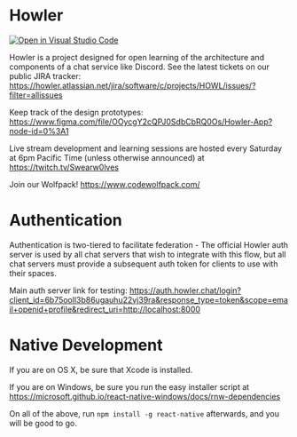 # Howler

[![Open in Visual Studio Code](https://open.vscode.dev/badges/open-in-vscode.svg)](https://open.vscode.dev/HowlerChat/Howler)

Howler is a project designed for open learning of the architecture and components of a chat service like Discord. See the latest tickets on our public JIRA tracker: https://howler.atlassian.net/jira/software/c/projects/HOWL/issues/?filter=allissues

Keep track of the design prototypes: https://www.figma.com/file/OOycgY2cQPJ0SdbCbRQ0Os/Howler-App?node-id=0%3A1

Live stream development and learning sessions are hosted every Saturday at 6pm Pacific Time (unless otherwise announced) at https://twitch.tv/Swearw0lves

Join our Wolfpack! https://www.codewolfpack.com/


# Authentication

Authentication is two-tiered to facilitate federation - The official Howler auth server is used by all chat servers that wish to integrate with this flow, but all chat servers must provide a subsequent auth token for clients to use with their spaces.

Main auth server link for testing: https://auth.howler.chat/login?client_id=6b75ooll3b86ugauhu22vj39ra&response_type=token&scope=email+openid+profile&redirect_uri=http://localhost:8000

# Native Development

If you are on OS X, be sure that Xcode is installed.

If you are on Windows, be sure you run the easy installer script at https://microsoft.github.io/react-native-windows/docs/rnw-dependencies

On all of the above, run `npm install -g react-native` afterwards, and you will be good to go.
